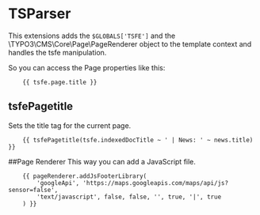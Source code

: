 
# TSParser

This extensions adds the `$GLOBALS['TSFE']` and the \TYPO3\CMS\Core\Page\PageRenderer object to the template context and handles the tsfe manipulation.

So you can access the Page properties like this:
```twig
    {{ tsfe.page.title }}
```

## tsfePagetitle

Sets the title tag for the current page.

```twig
    {{ tsfePagetitle(tsfe.indexedDocTitle ~ ' | News: ' ~ news.title) }}
```

##Page Renderer
This way you can add a JavaScript file.

```twig
    {{ pageRenderer.addJsFooterLibrary(
        'googleApi', 'https://maps.googleapis.com/maps/api/js?sensor=false',
        'text/javascript', false, false, '', true, '|', true
    ) }}
```

